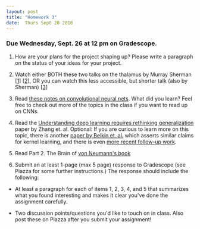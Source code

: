 ```yaml
---
layout: post
title: "Homework 3"
date:  Thurs Sept 20 2018
---
```



### Due Wednesday, Sept. 26 at 12 pm on Gradescope. 

1. How are your plans for the project shaping up? Please write a paragraph on the status of your ideas for your project. 

2. Watch either BOTH these two talks on the thalamus by Murray Sherman [[1]](https://simons.berkeley.edu/talks/sherman-thalamocortical-i ) [[2]](https://simons.berkeley.edu/talks/sherman-thalamocortical-ii), OR you can watch this less accessible, but shorter talk (also by Sherman) [[3]](
https://simons.berkeley.edu/talks/s-murray-sherman-2-13-18)

3. Read [these notes on convolutional neural nets](http://cs231n.github.io/convolutional-networks/). What did you learn? Feel free to check out more of the topics in the class if you want to read up on CNNs.

4. Read the [Understanding deep learning requires rethinking generalization](https://arxiv.org/abs/1611.03530) paper by Zhang et. al. Optional: If you are curious to learn more on this topic, there is another [paper by Belkin et. al.](https://arxiv.org/abs/1802.01396) which asserts similar claims for kernel learning, and there is even [more recent follow-up work](https://arxiv.org/abs/1806.05161).

5. Read Part 2. The Brain of [von Neumann's book]((https://archive.org/details/TheComputerAndTheBrain))

4. Submit an at least 1-page (max 5 page) response to Gradescope (see Piazza for some further instructions.) The response should include the following:

  - At least a paragraph for each of items 1, 2, 3, 4, and 5 that summarizes what you found interesting and makes it clear you've done the assignment carefully.

  - Two discussion points/questions you'd like to touch on in class. Also post these on Piazza after you submit your assignment!


